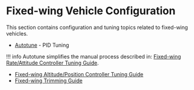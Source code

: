 # Fixed-wing Vehicle Configuration

This section contains configuration and tuning topics related to fixed-wing vehicles.

- [Autotune](../config/autotune.md) - PID Tuning

!!! info
    Autotune simplifies the manual process described in: [Fixed-wing Rate/Attitude Controller Tuning Guide](../config_fw/pid_tuning_guide_fixedwing.md).

- [Fixed-wing Altitude/Position Controller Tuning Guide](../config_fw/position_tuning_guide_fixedwing.md)
- [Fixed-wing Trimming Guide](../config_fw/trimming_guide_fixedwing.md)
